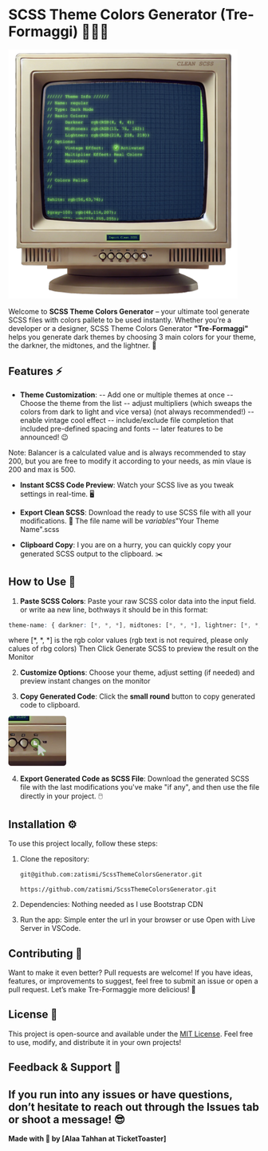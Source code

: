 
# SCSS Theme Colors Generator (Tre-Formaggi) 🧀🧀🧀
<img src="assets/monitor_preview_alaa.png" height="500px" width="auto" alt="SCSS Theme Colors Generator">

Welcome to **SCSS Theme Colors Generator** – your ultimate tool generate SCSS files with colors pallete to be used instantly.
Whether you’re a developer or a designer, SCSS Theme Colors Generator **"Tre-Formaggi"** helps you generate dark themes by choosing 3 main colors for your theme, the darkner, the midtones, and the lightner. 🚀

## Features ⚡️

- **Theme Customization**:
-- Add one or multiple themes at once
-- Choose the theme from the list
-- adjust multipliers (which sweaps the colors from dark to light and vice versa) (not always recommended!)
-- enable vintage cool effect
-- include/exclude file completion that included pre-defined spacing and fonts
-- later features to be announced! 😉

Note: Balancer is a calculated value and is always recommended to stay 200, but you are free to modify it according to your needs, as min vlaue is 200 and max is 500.

- **Instant SCSS Code Preview**:
Watch your SCSS live as you tweak settings in real-time. 🖥️

- **Export Clean SCSS**:
Download the ready to use SCSS file with all your modifications. 💾
The file name will be _variables_"Your Theme Name".scss

- **Clipboard Copy**:
I you are on a hurry, you can quickly copy your generated SCSS output to the clipboard. ✂️

## How to Use 🔧

1. **Paste SCSS Colors**:
Paste your raw SCSS color data into the input field.
or
write aa new line, bothways it should be in this format:
```scss
theme-name: { darkner: [*, *, *], midtones: [*, *, *], lightner: [*, *, *] }
```
where [*, *, *] is the rgb color values (rgb text is not required, please only calues of rbg colors)
Then Click Generate SCSS to preview the result on the Monitor

2. **Customize Options**:
Choose your theme, adjust setting (if needed) and preview instant changes on the monitor

3. **Copy Generated Code**:
Click the **small round** button to copy generated code to clipboard.

<img src="assets/copy_button.png" height="100px" width="auto" alt="SCSS Theme Colors Generator">


4. **Export Generated Code as SCSS File**:
Download the generated SCSS file with the last modifications you've make "if any", and then use the file directly in your project. 🖱️


## Installation ⚙️

To use this project locally, follow these steps:

1. Clone the repository:

   ```using ssl
   git@github.com:zatismi/ScssThemeColorsGenerator.git
   ```

   ```using https
   https://github.com/zatismi/ScssThemeColorsGenerator.git
   ```

2. Dependencies:
Nothing needed as I use Bootstrap CDN

3. Run the app:
Simple enter the url in your browser or use Open with Live Server in VSCode.

## Contributing 💪

Want to make it even better? Pull requests are welcome! If you have ideas, features, or improvements to suggest, feel free to submit an issue or open a pull request. Let’s make Tre-Formaggie more delicious! 🎉

## License 📄

This project is open-source and available under the [MIT License](LICENSE). Feel free to use, modify, and distribute it in your own projects!

## Feedback & Support 💬

If you run into any issues or have questions, don’t hesitate to reach out through the Issues tab or shoot a message! 😎
---

**Made with 💙 by [Alaa Tahhan at TicketToaster]**
